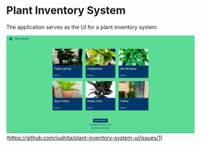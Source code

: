 # Plant Inventory System

The application serves as the UI for a plant inventory system

![Screenshot](screenshot.png)(https://github.com/jushita/plant-inventory-system-ui/issues/1)



